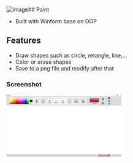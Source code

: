 ![image](https://github.com/user-attachments/assets/c0421f55-7a13-4957-ac4d-bdf1de9a8978)## Paint
- Built with Winform base on OOP
## Features
- Draw shapes such as circle, retangle, line,...
- Color or erase shapes
- Save to a png file and modify after that
### Screenshot
<img src="https://raw.githubusercontent.com/lyxtt/Paint/refs/heads/main/images/home.png" width="300"/>
